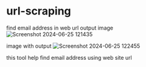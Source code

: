 # url-scraping
find email address in web url
output image 
![Screenshot 2024-06-25 121435](https://github.com/new-devloper/url-scraping/assets/159413492/10245c09-02e3-45ae-955b-0b73b7faaf23)

image with output
![Screenshot 2024-06-25 122455](https://github.com/new-devloper/url-scraping/assets/159413492/e022d288-73af-4012-98bd-90c66ffa6eab)

this tool help find email address using web site url
